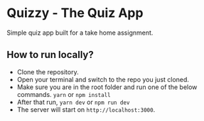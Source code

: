 # Quizzy - The Quiz App

Simple quiz app built for a take home assignment.

## How to run locally?

- Clone the repository.
- Open your terminal and switch to the repo you just cloned.
- Make sure you are in the root folder and run one of the below commands.
  `yarn` or `npm install`
- After that run, `yarn dev` or `npm run dev`
- The server will start on `http://localhost:3000`.
